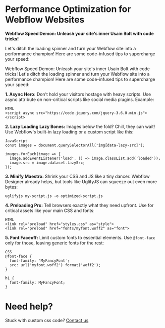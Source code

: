 # Performance Optimization for Webflow Websites

**Webflow Speed Demon: Unleash your site's inner Usain Bolt with code tricks!**

Let's ditch the loading spinner and turn your Webflow site into a performance champion! Here are some code-infused tips to supercharge your speed:


Webflow Speed Demon: Unleash your site's inner Usain Bolt with code tricks!
Let's ditch the loading spinner and turn your Webflow site into a performance champion! Here are some code-infused tips to supercharge your speed:

**1. Async Hero:** Don't hold your visitors hostage with heavy scripts. Use async attribute on non-critical scripts like social media plugins. Example:

```
HTML
<script async src="https://code.jquery.com/jquery-3.6.0.min.js"></script>

```

**2. Lazy Loading Lazy Bones:** Images below the fold? Chill, they can wait! Use Webflow's built-in lazy loading or a custom script like this:

```
JavaScript
const images = document.querySelectorAll('img[data-lazy-src]');

images.forEach(image => {
  image.addEventListener('load', () => image.classList.add('loaded'));
  image.src = image.dataset.lazySrc;
});
```

**3. Minify Maestro:** Shrink your CSS and JS like a tiny dancer. Webflow Designer already helps, but tools like UglifyJS can squeeze out even more bytes:

```
uglifyjs my-script.js -o optimized-script.js
```

**4. Preloading Pro:** Tell browsers exactly what they need upfront. Use <link rel="preload"> for critical assets like your main CSS and fonts:
```
HTML
<link rel="preload" href="styles.css" as="style">
<link rel="preload" href="fonts/myfont.woff2" as="font">

```
**5. Font Faceoff:** Limit custom fonts to essential elements. Use ```@font-face``` only for those, leaving generic fonts for the rest:
```
CSS
@font-face {
  font-family: 'MyFancyFont';
  src: url('myfont.woff2') format('woff2');
}

h1 {
  font-family: MyFancyFont;
}
```


# Need help?
Stuck with custom css code? [Contact us](https://epyc.in/).
